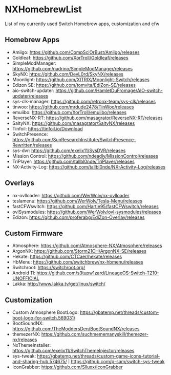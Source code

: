 # NXHomebrewList
List of my currently used Switch Homebrew apps, customization and cfw


## Homebrew Apps

* Amiigo: https://github.com/CompSciOrBust/Amiigo/releases
* Goldleaf: https://github.com/XorTroll/Goldleaf/releases
* SimpleModManager: https://github.com/nadrino/SimpleModManager/releases
* SkyNX: https://github.com/DevL0rd/SkyNX/releases
* Moonlight: https://github.com/XITRIX/Moonlight-Switch/releases
* Edizon SE: https://github.com/tomvita/EdiZon-SE/releases 
* aio-switch-updater: https://github.com/HamletDuFromage/AIO-switch-updater/releases
* sys-clk-manager: https://github.com/retronx-team/sys-clk/releases
* tinwoo: https://github.com/mrdude2478/TinWoo/releases
* emuiibo: https://github.com/XorTroll/emuiibo/releases
* ReverseNX-RT: https://github.com/masagrator/ReverseNX-RT/releases
* SaltyNX: https://github.com/masagrator/SaltyNX/releases
* Tinfoil: https://tinfoil.io/Download
* SwitchPresence: https://github.com/SunResearchInstitute/SwitchPresence-Rewritten/releases
* sys-dvr: https://github.com/exelix11/SysDVR/releases
* Mission Control: https://github.com/ndeadly/MissionControl/releases
* TriPlayer: https://github.com/tallbl0nde/TriPlayer/releases
* NX-Activity-Log: https://github.com/tallbl0nde/NX-Activity-Log/releases

## Overlays

* nx-ovlloader: https://github.com/WerWolv/nx-ovlloader
* teslamenu: https://github.com/WerWolv/Tesla-Menu/releases
* fastCFWswitch: https://github.com/Hartie95/fastCFWswitch/releases
* ovlSysmodules: https://github.com/WerWolv/ovl-sysmodules/releases
* Edizon: https://github.com/proferabg/EdiZon-Overlay/releases
## Custom Firmware

* Atmosphere: https://github.com/Atmosphere-NX/Atmosphere/releases
* ArgonNX: https://github.com/Storm21CH/ArgonNX-SE/releases
* Hekate: https://github.com/CTCaer/hekate/releases
* HbMenu: https://github.com/switchbrew/nx-hbmenu/releases
* Switchroot: https://switchroot.org/
* Android 11: https://github.com/s3tupw1zard/LineageOS-Switch-T210-UNOFFICIAL
* Lakka: http://www.lakka.tv/get/linux/switch/

## Customization

* Custom Atmosphere BootLogo: https://gbatemp.net/threads/custom-boot-logo-for-switch.569031/
* BootSoundNX: https://github.com/TheModdersDen/BootSoundNX/releases
* themezerNX: https://github.com/suchmememanyskill/themezer-nx/releases
* NxThemeInstaller: https://github.com/exelix11/SwitchThemeInjector/releases
* sys-tweak: https://gbatemp.net/threads/custom-game-icons-tutorial-and-sharing-hub.574675/ | https://github.com/p-sam/switch-sys-tweak
* IconGrabber: https://github.com/Slluxx/IconGrabber


